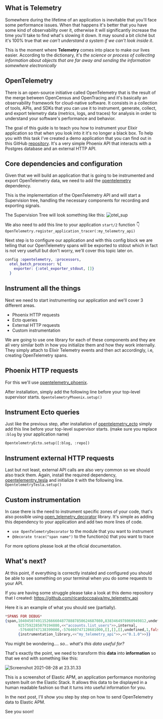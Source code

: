 ## What is Telemetry
Somewhere during the lifetime of an application is inevitable that you'll face some performance issues. When that happens it's better that you have some kind of observability over it, otherwise it will significantly increase the time you'll take to find what's slowing it down. It may sound a bit cliché but it's 100% true that *we can't understand a system if we can't look inside it*.

This is the moment where **Telemetry** comes into place to make our lives easier. According to the dictionary, it's *the science or process of collecting information about objects that are far away and sending the information somewhere electronically*

## OpenTelemetry
There is an open-source initiative called OpenTelemetry that is the result of the merge between OpenCensus and OpenTracing and it's basically an observability framework for cloud-native software.
It consists in a collection of tools, APIs, and SDKs that you can use it to instrument, generate, collect, and export telemetry data (metrics, logs, and traces) for analysis in order to understand your software's performance and behavior.

The goal of this guide is to teach you how to instrument your Elixir application so that when you look into it it's no longer a black box. To help you with this task I've created a demo application that you can find out in this GitHub [repository](https://github.com/ricardoccpaiva/my_telemetry_api). It's a very simple Phoenix API that interacts with a Postgres database and an external HTTP API.

## Core dependencies and configuration 
Given that we will build an application that is going to be instrumented and export OpenTelemetry data, we need to add the [opentelemetry](https://hex.pm/packages/opentelemetry) dependency.

This is the implementation of the OpenTelemetry API and will start a Supervision tree, handling the necessary components for recording and exporting signals.

The Supervision Tree will look something like this: ![otel_sup](https://dev-to-uploads.s3.amazonaws.com/uploads/articles/lzrmhpovlgteiwaxrcd1.png)

We also need to add this line to your application `start/2` function 👇
`OpenTelemetry.register_application_tracer(:my_telemetry_api)`

Next step is to configure our application and with this config block we are telling that our OpenTelemetry spans will be exported to stdout which in fact is not very usefull but don't worry, we'll cover this topic later on.

````Elixir
config :opentelemetry, :processors,
  otel_batch_processor: %{
    exporter: {:otel_exporter_stdout, []}
  }
````

## Instrument all the things
Next we need to start instrumenting our application and we'll cover 3 different areas.
- Phoenix HTTP requests
- Ecto queries
- External HTTP requests
- Custom instrumentation

We are going to use one library for each of these components and they are all very similar both in how you initialize them and how they work internally. They simply attach to Elixir Telemetry events and then act accordingly, i.e, creating OpenTelemetry spans.

## Phoenix HTTP requests
For this we'll use [opentelemetry_phoenix](https://github.com/opentelemetry-beam/opentelemetry_phoenix).

After installation, simply add the following line before your top-level supervisor starts.
`OpentelemetryPhoenix.setup()`


## Instrument Ecto queries
Just like the previous step, after installation of [opentelemetry_ecto](https://github.com/opentelemetry-beam/opentelemetry_ecto) simply add this line before your top-level supervisor starts. (make sure you replace `:blog` by your application name)

`OpentelemetryEcto.setup([:blog, :repo])`

## Instrument external HTTP requests

Last but not least, external API calls are also very common so we should also track them.
Again, install the required dependency, [opentelementry_tesla](https://github.com/ricardoccpaiva/opentelemetry_tesla/) and initialize it with the following line.
`OpentelemetryTesla.setup()`

## Custom instrumentation
In case there is the need to instrument specific zones of your code, that's also possible using [open_telemetry_decorator](https://github.com/marcdel/open_telemetry_decorator) library. It's simple as adding this dependency to your application and add two more lines of code.
- `use OpenTelemetryDecorator` to the module that you want to instrument
- `@decorate trace("span name")` to the function(s) that you want to trace

For more options please look at the oficial documentation.

## What's next?
At this point, if everything is correctly instaled and configured you should be able to see something on your terminal when you do some requests to your API. 

If you are having some struggle please take a look at this demo repository that I created: https://github.com/ricardoccpaiva/my_telemetry_api

Here it is an example of what you should see (partially).

````Elixir
*SPANS FOR DEBUG*
{span,104045074911526666048778887850624687080,8383464978060949812,undefined,
      9257592285879194880,<<"accounts.list_users">>,internal,
      -576460747138399000,-576460747128681000,[],[],[],undefined,1,false,
      {instrumentation_library,<<"my_telemetry_api">>,<<"0.1.0">>}}
````

You might be wondering.... *so... what's this data useful for?*

That's exactly the point, we need to transform this **data** into **information** so that we end with something like this:

![Screenshot 2021-08-28 at 23.31.33](https://dev-to-uploads.s3.amazonaws.com/uploads/articles/qsa5ha6kr6tro30dkckr.png)

This is a screenshot of Elastic APM, an application performance monitoring system built on the Elastic Stack. It allows this data to be displayed in a human readable fashion so that it turns into useful information for you.

In the next post, I'll show you step by step on how to send OpenTelemetry data to Elastic APM.

See you soon!


